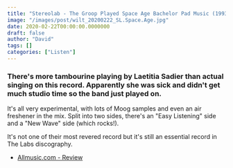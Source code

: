 ```yaml
---
title: "Stereolab - The Groop Played Space Age Bachelor Pad Music (1993)"
image: "/images/post/wilt_20200222_SL.Space.Age.jpg"
date: 2020-02-22T00:00:00.0000000
draft: false
author: "David"
tags: []
categories: ["Listen"]
---
```

### There's more tambourine playing by Laetitia Sadier than actual singing on this record. Apparently she was sick and didn't get much studio time so the band just played on.   
  
It's all very experimental, with lots of Moog samples and even an air freshener in the mix. Split into two sides, there's an "Easy Listening" side and a "New Wave" side (which rocks!).   
  
It's not one of their most revered record but it's still an essential record in The Labs discography.   

-  [Allmusic.com - Review](https://www.allmusic.com/album/the-groop-played-space-age-bachelor-pad-music-mw0000175238)